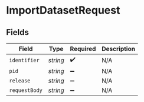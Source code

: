# ImportDatasetRequest


## Fields

| Field              | Type               | Required           | Description        |
| ------------------ | ------------------ | ------------------ | ------------------ |
| `identifier`       | *string*           | :heavy_check_mark: | N/A                |
| `pid`              | *string*           | :heavy_minus_sign: | N/A                |
| `release`          | *string*           | :heavy_minus_sign: | N/A                |
| `requestBody`      | *string*           | :heavy_minus_sign: | N/A                |